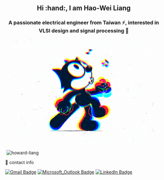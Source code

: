 <h2 align="center">Hi :hand:, I am Hao-Wei Liang</h2>
<h3 align="center">A passionate electrical engineer from Taiwan ⚡, interested in VLSI design and signal processing 📲 </h3>

<!--
<p align="center">
<img align='center' src='https://user-images.githubusercontent.com/5713670/87202985-820dcb80-c2b6-11ea-9f56-7ec461c497c3.gif' width='200"'>
</p>
-->

<p align="center">
  <img src="./src/walk.gif" alt="animated" width="450"/>
</p>

<!-- - ⚡ Fun fact **I like cats** :cat2: -->


<p>&nbsp;<img align="center" src="https://github-readme-stats.vercel.app/api?username=howard-liang&show_icons=true&locale=en" alt="howard-liang" /></p>


:email: contact info

[![Gmail Badge](https://img.shields.io/badge/-howard881220@gmail.com-D14836?style=flat&logo=Gmail&logoColor=white&link=mailto:howard881220@gmail.com)](mailto:howard881220@gmail.com)
[![Microsoft_Outlook Badge](https://img.shields.io/badge/-b07502022@ntu.edu.tw-0078D4?style=flat&logo=microsoft-outlook&logoColor=white&link=mailto:b07502022@ntu.edu.tw)](mailto:b07502022@ntu.edu.tw)
[![LinkedIn Badge](https://img.shields.io/badge/-HaoWeiLiang-blue?style=flat&logo=LinkedIn&logoColor=white&link=https://www.linkedin.com/in/%E7%9A%93%E7%91%8B-%E6%A2%81-97063a225/?locale=en_US)](https://www.linkedin.com/in/%E7%9A%93%E7%91%8B-%E6%A2%81-97063a225/?locale=en_US)

<p align="left">
</p>
